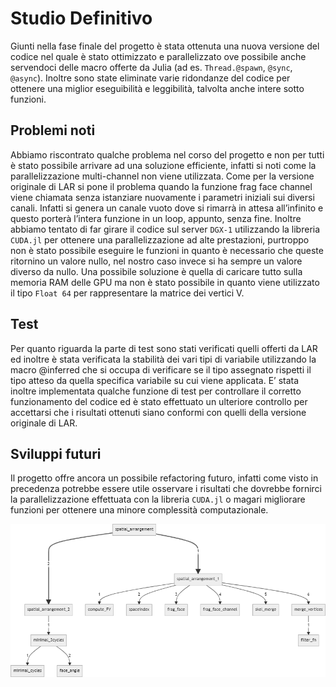 # Studio Definitivo

Giunti nella fase finale del progetto è stata ottenuta una nuova versione del codice nel quale è stato ottimizzato e parallelizzato ove possibile anche servendoci delle macro offerte da Julia (ad es. `Thread.@spawn`, `@sync`, `@async`). Inoltre sono state eliminate varie ridondanze del codice per ottenere una miglior eseguibilità e leggibilità, talvolta anche intere sotto funzioni. 


## Problemi noti

Abbiamo riscontrato qualche problema nel corso del progetto e non per tutti è stato possibile arrivare ad una soluzione efficiente, infatti si noti come la parallelizzazione multi-channel non viene utilizzata. Come per la versione originale di LAR si pone il problema quando la funzione frag face channel viene chiamata senza istanziare nuovamente i parametri iniziali sui diversi canali. Infatti si genera un canale vuoto dove si rimarrà in attesa all’infinito e questo porterà l’intera funzione in un loop, appunto, senza fine. 
Inoltre abbiamo tentato di far girare il codice sul server `DGX-1` utilizzando la libreria `CUDA.jl` per ottenere una parallelizzazione ad alte prestazioni, purtroppo non è stato possibile eseguire le funzioni in quanto è necessario che queste ritornino un valore nullo, nel nostro caso invece si ha sempre un valore diverso da nullo.
Una possibile soluzione è quella di caricare tutto sulla memoria RAM delle GPU ma non è stato possibile in quanto viene utilizzato il tipo `Float 64` per rappresentare la matrice dei vertici V.


## Test

Per quanto riguarda la parte di test sono stati verificati quelli offerti da LAR ed inoltre è stata verificata la stabilità dei vari tipi di variabile utilizzando la macro @inferred che si occupa di verificare se il tipo assegnato rispetti il tipo atteso da quella specifica variabile su cui viene applicata.
E’ stata inoltre implementata qualche funzione di test per controllare il corretto funzionamento del codice ed è stato effettuato un ulteriore controllo per accettarsi che i risultati ottenuti siano conformi con quelli della versione originale di LAR.


## Sviluppi futuri

Il progetto offre ancora un possibile refactoring futuro, infatti come visto in precedenza potrebbe essere utile osservare i risultati che dovrebbe fornirci la parallelizzazione effettuata con la libreria `CUDA.jl` o magari migliorare funzioni per ottenere una minore complessità computazionale.


![Grafo delle Dipendenze aggiornato di spatial_arrangement.jl](assets/image12.png)
